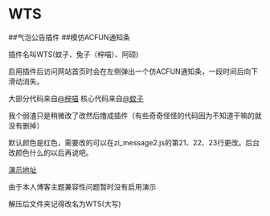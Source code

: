 # WTS
##气泡公告插件
##模仿ACFUN通知条

插件名叫WTS(蚊子、兔子（梓喵）、阿硕)

启用插件后访问网站首页时会在左侧弹出一个仿ACFUN通知条，一段时间后向下滑动消失。

大部分代码来自[@梓喵](https://www.azimiao.com/)
核心代码来自[@蚊子](https://qwq.moe/)

我个弱渣只是稍微改了改然后撸成插件（有些奇奇怪怪的代码因为不知道干嘛的就没有删掉）

默认颜色是红色，需要改的可以在zi_message2.js的第21、22、23行更改。后台改颜色什么的以后再说吧。

[演示地址](http://www.sshuo.cc/)

由于本人博客主题兼容性问题暂时没有启用演示

解压后文件夹记得改名为WTS(大写)
